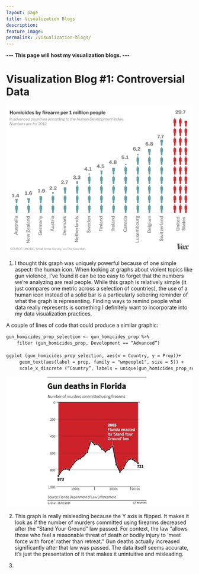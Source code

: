 ```yaml
---
layout: page
title: Visualization Blogs
description: 
feature_image: 
permalink: /visualization-blogs/
---
```

**---
This page will host my visualization blogs. 
---**

# Visualization Blog #1: Controversial Data

<img src="/images/gun_homicides_developed_countries.jpg">

1. I thought this graph was uniquely powerful because of one simple aspect: the human icon. When looking at graphs about violent topics like gun violence, I’ve found it can be too easy to forget that the numbers we’re analyzing are real people. While this graph is relatively simple (it just compares one metric across a selection of countries), the use of a human icon instead of a solid bar is a particularly sobering reminder of what the graph is representing. Finding ways to remind people what data really represents is something I definitely want to incorporate into my data visualization practices. 

A couple of lines of code that could produce a similar graphic:

```markdown
gun_homicides_prop_selection <- gun_homicides_prop %>%
	filter (gun_homicides_prop, Development == “Advanced”) 
 
ggplot (gun_homicides_prop_selection, aes(x = Country, y = Prop))+
	 geom_text(aes(label = prop, family = "wmpeople1", size = 5)) +
     scale_x_discrete (“Country”, labels = unique(gun_homicides_prop_selection$Country))
```

<img src="/images/gun_deaths_florida.png">

2. This graph is really misleading because the Y axis is flipped. It makes it look as if the number of murders committed using firearms decreased after the “Stand Your Ground” law passed. For context, the law “allows those who feel a reasonable threat of death or bodily injury to ‘meet force with force’ rather than retreat.” Gun deaths actually increased significantly after that law was passed. The data itself seems accurate, it’s just the presentation of it that makes it unintuitive and misleading.

3. 


